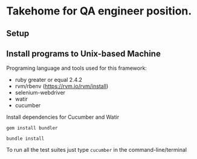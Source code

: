 # Takehome for QA engineer position.

## Setup

## Install programs to Unix-based Machine
Programing language and tools used for this framework:
- ruby greater or equal 2.4.2
- rvm/rbenv (https://rvm.io/rvm/install)
- selenium-webdriver 
- watir
- cucumber

Install dependencies for Cucumber and Watir
```
gem install bundler
```

```
bundle install
```

To run all the test suites just type `cucumber` in the command-line/terminal
